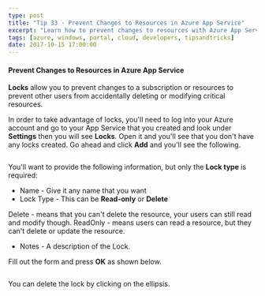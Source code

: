```yaml
---
type: post
title: "Tip 33 - Prevent Changes to Resources in Azure App Service"
excerpt: "Learn how to prevent changes to resources with Azure App Service"
tags: [azure, windows, portal, cloud, developers, tipsandtricks]
date: 2017-10-15 17:00:00
---
```



#### Prevent Changes to Resources in Azure App Service

**Locks** allow you to prevent changes to a subscription or resources to prevent other users from accidentally deleting or modifying critical resources.


In order to take advantage of locks, you'll need to log into your Azure account and go to your App Service that you created and look under **Settings** then you will see **Locks**. Open it and you'll see that you don't have any locks created. Go ahead and click **Add** and you'll see the following. 

<img :src="$withBase('/files/locksblog1.png')">

You'll want to provide the following information, but only the **Lock type** is required: 

* Name - Give it any name that you want
* Lock Type - This can be **Read-only** or **Delete**

Delete - means that you can't delete the resource, your users can still read and modify though.
ReadOnly - means users can read a resource, but they can't delete or update the resource.

* Notes - A description of the Lock.

Fill out the form and press **OK** as shown below. 

<img :src="$withBase('/files/locksblog2.png')">

You can delete the lock by clicking on the ellipsis. 

<img :src="$withBase('/files/locksblog3.png')">


